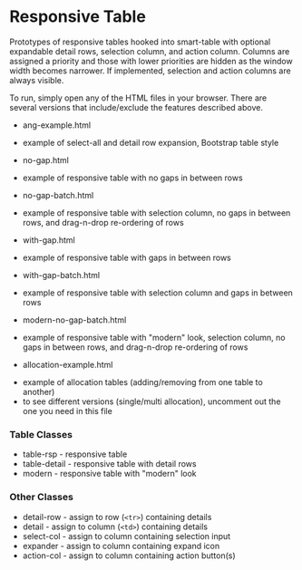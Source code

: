 # Responsive Table

Prototypes of responsive tables hooked into smart-table with optional expandable detail rows, selection column, and action column. Columns are assigned a priority and those with lower priorities are hidden as the window width becomes narrower. If implemented, selection and action columns are always visible.

To run, simply open any of the HTML files in your browser. There are several versions that include/exclude the features described above.

* ang-example.html
 - example of select-all and detail row expansion, Bootstrap table style
* no-gap.html
 - example of responsive table with no gaps in between rows
* no-gap-batch.html
 - example of responsive table with selection column, no gaps in between rows, and drag-n-drop re-ordering of rows
* with-gap.html
 - example of responsive table with gaps in between rows
* with-gap-batch.html
 - example of responsive table with selection column and gaps in between rows
* modern-no-gap-batch.html
 - example of responsive table with "modern" look, selection column, no gaps in between rows, and drag-n-drop re-ordering of rows
* allocation-example.html
 - example of allocation tables (adding/removing from one table to another)
 - to see different versions (single/multi allocation), uncomment out the one you need in this file

### Table Classes
* table-rsp - responsive table
* table-detail - responsive table with detail rows
* modern - responsive table with "modern" look

### Other Classes
* detail-row - assign to row (`<tr>`) containing details
* detail - assign to column (`<td>`) containing details
* select-col - assign to column containing selection input
* expander - assign to column containing expand icon
* action-col - assign to column containing action button(s)
